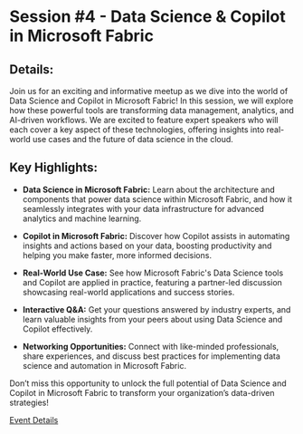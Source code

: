 # Session #4 - Data Science & Copilot in Microsoft Fabric

## Details:
Join us for an exciting and informative meetup as we dive into the world of Data Science and Copilot in Microsoft Fabric! In this session, we will explore how these powerful tools are transforming data management, analytics, and AI-driven workflows.
We are excited to feature expert speakers who will each cover a key aspect of these technologies, offering insights into real-world use cases and the future of data science in the cloud.

## Key Highlights:

- **Data Science in Microsoft Fabric:** Learn about the architecture and components that power data science within Microsoft Fabric, and how it seamlessly integrates with your data infrastructure for advanced analytics and machine learning.

- **Copilot in Microsoft Fabric:** Discover how Copilot assists in automating insights and actions based on your data, boosting productivity and helping you make faster, more informed decisions.

- **Real-World Use Case:** See how Microsoft Fabric's Data Science tools and Copilot are applied in practice, featuring a partner-led discussion showcasing real-world applications and success stories.

- **Interactive Q&A:** Get your questions answered by industry experts, and learn valuable insights from your peers about using Data Science and Copilot effectively.

- **Networking Opportunities:** Connect with like-minded professionals, share experiences, and discuss best practices for implementing data science and automation in Microsoft Fabric.

Don’t miss this opportunity to unlock the full potential of Data Science and Copilot in Microsoft Fabric to transform your organization’s data-driven strategies!

[Event Details](https://www.meetup.com/orange-county-microsoft-fabric-project-meetup-group/events/305599947/?eventOrigin=group_events_list)

